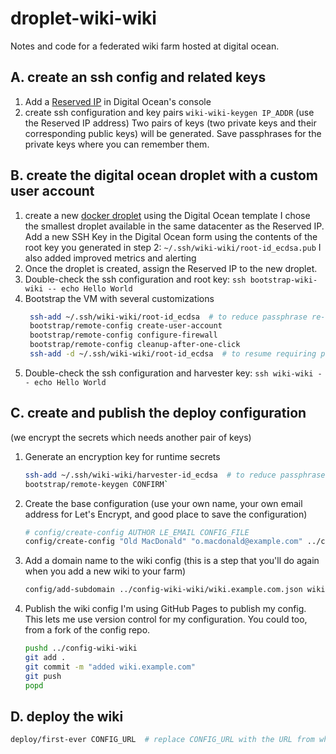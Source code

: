 # droplet-wiki-wiki

Notes and code for a federated wiki farm hosted at digital ocean.


## A. create an ssh config and related keys
1. Add a [Reserved IP](https://docs.digitalocean.com/products/networking/reserved-ips/) in Digital Ocean's console
2. create ssh configuration and key pairs
  `wiki-wiki-keygen IP_ADDR` (use the Reserved IP address)
  Two pairs of keys (two private keys and their corresponding public keys) will be generated. Save passphrases for the private keys where you can remember them.

## B. create the digital ocean droplet with a custom user account
1. create a new [docker droplet](https://marketplace.digitalocean.com/apps/docker) using the Digital Ocean template
  I chose the smallest droplet available in the same datacenter as the
  Reserved IP.  Add a new SSH Key in the Digital Ocean form using the
  contents of the root key you generated in step 2:
  `~/.ssh/wiki-wiki/root-id_ecdsa.pub`
  I also added improved metrics and alerting
2. Once the droplet is created, assign the Reserved IP to the new droplet.
3. Double-check the ssh configuration and root key:
  `ssh bootstrap-wiki-wiki -- echo Hello World`
4. Bootstrap the VM with several customizations
   ``` bash
    ssh-add ~/.ssh/wiki-wiki/root-id_ecdsa  # to reduce passphrase re-entry
    bootstrap/remote-config create-user-account
    bootstrap/remote-config configure-firewall
    bootstrap/remote-config cleanup-after-one-click
    ssh-add -d ~/.ssh/wiki-wiki/root-id_ecdsa  # to resume requiring passphrase
    ```
5. Double-check the ssh configuration and harvester key:
  `ssh wiki-wiki -- echo Hello World`

## C. create and publish the deploy configuration
(we encrypt the secrets which needs another pair of keys)
1. Generate an encryption key for runtime secrets
    ``` bash
    ssh-add ~/.ssh/wiki-wiki/harvester-id_ecdsa  # to reduce passphrase re-entry
    bootstrap/remote-keygen CONFIRM`
    ```
2. Create the base configuration
   (use your own name, your own email address for Let's Encrypt, and good place to save the configuration)
   ``` bash
   # config/create-config AUTHOR LE_EMAIL CONFIG_FILE
   config/create-config "Old MacDonald" "o.macdonald@example.com" ../config-wiki-wiki/wiki.example.com.json
   ```
3. Add a domain name to the wiki config
   (this is a step that you'll do again when you add a new wiki to your farm)
   ``` bash
   config/add-subdomain ../config-wiki-wiki/wiki.example.com.json wiki.example.com
   ```
4. Publish the wiki config
   I'm using GitHub Pages to publish my config. This lets me use version control for my configuration. You could too, from a fork of the config repo.
   ``` bash
   pushd ../config-wiki-wiki
   git add .
   git commit -m "added wiki.example.com"
   git push
   popd
   ```

## D. deploy the wiki
``` bash
deploy/first-ever CONFIG_URL  # replace CONFIG_URL with the URL from wherever you published the wiki configuration
```
